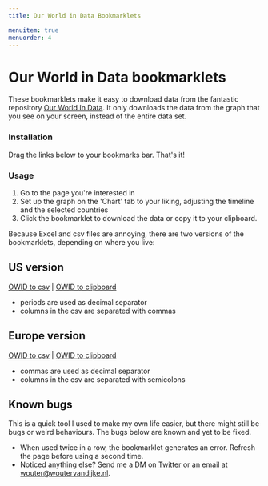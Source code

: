```yaml
---
title: Our World in Data Bookmarklets

menuitem: true
menuorder: 4
---
```


# Our World in Data bookmarklets

These bookmarklets make it easy to download data from the fantastic repository [Our World In Data](http://www.ourworldindata.org). It only downloads the data from the graph that you see on your screen, instead of the entire data set.

### Installation
Drag the links below to your bookmarks bar. That's it!

### Usage
1. Go to the page you're interested in
2. Set up the graph on the 'Chart' tab to your liking, adjusting the timeline and the selected countries
3. Click the bookmarklet to download the data or copy it to your clipboard.

Because Excel and csv files are annoying, there are two versions of the bookmarklets, depending on where you live:
## US version
<a href="javascript:(function()%7Bfunction%20getOwidData()%7BfilteredCountry%20%3D%20grapher.mappableData.filter((obj)%20%3D%3E%20Object.values(grapher.selection.selectedEntityNames).indexOf(obj.entityName)%20%3E%20-1)%3BfilteredTime%20%3D%20filteredCountry.filter((obj)%20%3D%3E%20obj.time%20%3E%3D%20grapher.minTime%20%26%26%20obj.time%20%3C%3D%20grapher.maxTime)%3BfilteredTime.forEach(x%20%3D%3E%20x.time%20%3D%20grapher.formatTime(x.time))%3Breturn%20filteredTime%3B%7Dvar%20owidData%20%3D%20getOwidData()%3Bfunction%20jsonToCsv(json)%20%7Bvar%20fields%20%3D%20Object.keys(json%5B0%5D)%3Bvar%20replacer%20%3D%20function(key%2C%20value)%20%7B%20return%20value%20%3D%3D%3D%20null%20%3F%20''%20%3A%20value%20%7D%20%3Bvar%20csv%20%3D%20json.map(function(row)%7Breturn%20fields.map(function(fieldName)%7Breturn%20JSON.stringify(row%5BfieldName%5D%2C%20replacer)%3B%7D).join('%2C')%3B%7D)%3Bcsv.unshift(fields.join('%2C'))%3Bcsv%20%3D%20csv.join('%5Cr%5Cn')%3Breturn%20csv%3B%7Dvar%20saveData%20%3D%20(function%20()%20%7Bvar%20a%20%3D%20document.createElement(%22a%22)%3Bdocument.body.appendChild(a)%3Ba.style%20%3D%20%22display%3A%20none%22%3Breturn%20function%20(data%2C%20fileName)%20%7Bvar%20blob%20%3D%20new%20Blob(%5Bdata%5D%2C%20%7Btype%3A%20%22octet%2Fstream%22%7D)%2Curl%20%3D%20window.URL.createObjectURL(blob)%3Ba.href%20%3D%20url%3Ba.download%20%3D%20fileName%3Ba.click()%3Bwindow.URL.revokeObjectURL(url)%3B%7D%3B%7D())%3Bif%20(window.location.href.split('%2F')%5B2%5D%20%3D%3D%20'ourworldindata.org')%7Bvar%20fileName%20%3D%20%22owid-data.csv%22%3Bvar%20csvData%20%3D%20jsonToCsv(owidData)%3BsaveData(csvData%2C%20fileName)%3B%7D%20else%20%7Balert('This%20bookmarklet%20only%20works%20on%20ourworldindata.org')%7D%7D)()">OWID to csv</a> | <a href="javascript:(function()%7Bfunction%20getOwidData()%7Bvar%20filteredCountry%20%3D%20%5B%5D%3Bvar%20filteredTime%20%3D%20%5B%5D%3BfilteredCountry%20%3D%20grapher.mappableData.filter((obj)%20%3D%3E%20Object.values(grapher.selection.selectedEntityNames).indexOf(obj.entityName)%20%3E%20-1)%3BfilteredTime%20%3D%20filteredCountry.filter((obj)%20%3D%3E%20obj.time%20%3E%3D%20grapher.minTime%20%26%26%20obj.time%20%3C%3D%20grapher.maxTime)%3BfilteredTime.forEach(x%20%3D%3E%20x.time%20%3D%20grapher.formatTime(x.time))%3Breturn%20filteredTime%3B%7Dfunction%20jsonToExcel(json)%20%7Bvar%20fields%20%3D%20Object.keys(json%5B0%5D)%3Bvar%20replacer%20%3D%20function(key%2C%20value)%20%7B%20return%20value%20%3D%3D%3D%20null%20%3F%20''%20%3A%20value%20%7D%20%3Bvar%20csv%20%3D%20json.map(function(row)%7Breturn%20fields.map(function(fieldName)%7Breturn%20JSON.stringify(row%5BfieldName%5D%2C%20replacer)%3B%7D).join('%5Ct')%3B%7D)%3Bcsv.unshift(fields.join('%5Ct'))%3Bcsv%20%3D%20csv.join('%5Cr%5Cn')%3Breturn%20csv%3B%7Dfunction%20copyStringToClipboard%20(str)%20%7Bvar%20el%20%3D%20document.createElement('textarea')%3Bel.value%20%3D%20str%3Bel.setAttribute('readonly'%2C%20'')%3Bel.style%20%3D%20%7Bposition%3A%20'absolute'%2C%20left%3A%20'-9999px'%7D%3Bdocument.body.appendChild(el)%3Bel.select()%3Bdocument.execCommand('copy')%3Bdocument.body.removeChild(el)%3B%7Dif%20(window.location.href.split('%2F')%5B2%5D%20%3D%3D%20'ourworldindata.org')%7Bvar%20owidData%20%3D%20getOwidData()%3Bvar%20excelData%20%3D%20jsonToExcel(owidData)%3BcopyStringToClipboard(excelData)%3Bvoid(alert('Data%20copied%20to%20clipboard'))%3B%7D%20else%20%7Balert('This%20bookmarklet%20only%20works%20on%20ourworldindata.org')%7D%7D)()">OWID to clipboard</a>
- periods are used as decimal separator
- columns in the csv are separated with commas

## Europe version
<a href="javascript:(function()%7Bfunction%20getOwidData()%7BfilteredCountry%20%3D%20grapher.mappableData.filter((obj)%20%3D%3E%20Object.values(grapher.selection.selectedEntityNames).indexOf(obj.entityName)%20%3E%20-1)%3BfilteredTime%20%3D%20filteredCountry.filter((obj)%20%3D%3E%20obj.time%20%3E%3D%20grapher.minTime%20%26%26%20obj.time%20%3C%3D%20grapher.maxTime)%3BfilteredTime.forEach(x%20%3D%3E%20x.time%20%3D%20grapher.formatTime(x.time))%3BfilteredTime.forEach(x%20%3D%3E%20x.value%20%3D%20x.value.toString().replace('.'%2C'%2C'))%3Breturn%20filteredTime%3B%7Dvar%20owidData%20%3D%20getOwidData()%3Bfunction%20jsonToCsv(json)%20%7Bvar%20fields%20%3D%20Object.keys(json%5B0%5D)%3Bvar%20replacer%20%3D%20function(key%2C%20value)%20%7B%20return%20value%20%3D%3D%3D%20null%20%3F%20''%20%3A%20value%20%7D%20%3Bvar%20csv%20%3D%20json.map(function(row)%7Breturn%20fields.map(function(fieldName)%7Breturn%20JSON.stringify(row%5BfieldName%5D%2C%20replacer)%3B%7D).join('%3B')%3B%7D)%3Bcsv.unshift(fields.join('%3B'))%3Bcsv%20%3D%20csv.join('%5Cr%5Cn')%3Breturn%20csv%3B%7Dvar%20saveData%20%3D%20(function%20()%20%7Bvar%20a%20%3D%20document.createElement(%22a%22)%3Bdocument.body.appendChild(a)%3Ba.style%20%3D%20%22display%3A%20none%22%3Breturn%20function%20(data%2C%20fileName)%20%7Bvar%20blob%20%3D%20new%20Blob(%5Bdata%5D%2C%20%7Btype%3A%20%22octet%2Fstream%22%7D)%2Curl%20%3D%20window.URL.createObjectURL(blob)%3Ba.href%20%3D%20url%3Ba.download%20%3D%20fileName%3Ba.click()%3Bwindow.URL.revokeObjectURL(url)%3B%7D%3B%7D())%3Bif%20(window.location.href.split('%2F')%5B2%5D%20%3D%3D%20'ourworldindata.org')%7Bvar%20fileName%20%3D%20%22owid-data.csv%22%3Bvar%20csvData%20%3D%20jsonToCsv(owidData)%3BsaveData(csvData%2C%20fileName)%3B%7D%20else%20%7Balert('This%20bookmarklet%20only%20works%20on%20ourworldindata.org')%7D%7D)()">OWID to csv</a> | <a href="javascript:(function()%7Bfunction%20getOwidData()%7Bvar%20filteredCountry%20%3D%20%5B%5D%3Bvar%20filteredTime%20%3D%20%5B%5D%3BfilteredCountry%20%3D%20grapher.mappableData.filter((obj)%20%3D%3E%20Object.values(grapher.selection.selectedEntityNames).indexOf(obj.entityName)%20%3E%20-1)%3BfilteredTime%20%3D%20filteredCountry.filter((obj)%20%3D%3E%20obj.time%20%3E%3D%20grapher.minTime%20%26%26%20obj.time%20%3C%3D%20grapher.maxTime)%3BfilteredTime.forEach(x%20%3D%3E%20x.time%20%3D%20grapher.formatTime(x.time))%3BfilteredTime.forEach(x%20%3D%3E%20x.value%20%3D%20x.value.toString().replace('.'%2C'%2C'))%3Breturn%20filteredTime%3B%7Dfunction%20jsonToExcel(json)%20%7Bvar%20fields%20%3D%20Object.keys(json%5B0%5D)%3Bvar%20replacer%20%3D%20function(key%2C%20value)%20%7B%20return%20value%20%3D%3D%3D%20null%20%3F%20''%20%3A%20value%20%7D%20%3Bvar%20csv%20%3D%20json.map(function(row)%7Breturn%20fields.map(function(fieldName)%7Breturn%20JSON.stringify(row%5BfieldName%5D%2C%20replacer)%3B%7D).join('%5Ct')%3B%7D)%3Bcsv.unshift(fields.join('%5Ct'))%3Bcsv%20%3D%20csv.join('%5Cr%5Cn')%3Breturn%20csv%3B%7Dfunction%20copyStringToClipboard%20(str)%20%7Bvar%20el%20%3D%20document.createElement('textarea')%3Bel.value%20%3D%20str%3Bel.setAttribute('readonly'%2C%20'')%3Bel.style%20%3D%20%7Bposition%3A%20'absolute'%2C%20left%3A%20'-9999px'%7D%3Bdocument.body.appendChild(el)%3Bel.select()%3Bdocument.execCommand('copy')%3Bdocument.body.removeChild(el)%3B%7Dif%20(window.location.href.split('%2F')%5B2%5D%20%3D%3D%20'ourworldindata.org')%7Bvar%20owidData%20%3D%20getOwidData()%3Bvar%20excelData%20%3D%20jsonToExcel(owidData)%3BcopyStringToClipboard(excelData)%3Bvoid(alert('Data%20copied%20to%20clipboard'))%3B%7D%20else%20%7Balert('This%20bookmarklet%20only%20works%20on%20ourworldindata.org')%7D%7D)()">OWID to clipboard</a>
- commas are used as decimal separator
- columns in the csv are separated with semicolons

## Known bugs
This is a quick tool I used to make my own life easier, but there might still be bugs or weird behaviours. The bugs below are known and yet to be fixed.
- When used twice in a row, the bookmarklet generates an error. Refresh the page before using a second time.
- Noticed anything else? Send me a DM on [Twitter](https://www.twitter.com/woutervd) or an email at wouter@woutervandijke.nl.
